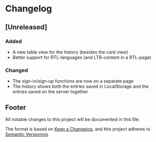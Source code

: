 # Changelog

## [Unreleased]

### Added

- A new table view for the history (besides the card view)
- Better support for RTL-languages (and LTR-content in a RTL-page)

### Changed

- The sign-in/sign-up functions are now on a separate page
- The history shows both the entries saved in LocalStorage and the entries saved on the server together

## Footer

All notable changes to this project will be documented in this file.

The format is based on [Keep a Changelog](https://keepachangelog.com/en/1.0.0/),
and this project adheres to [Semantic Versioning](https://semver.org/spec/v2.0.0.html).
